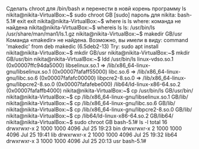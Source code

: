 Сделать chroot для /bin/bash и перенести в новй корень программу ls
nikita@nikita-VirtualBox:~$ sudo chroot GB
[sudo] пароль для nikita: 
bash-5.1# exit 
exit
nikita@nikita-VirtualBox:~$ where is ls
where: команда не найдена
nikita@nikita-VirtualBox:~$ whereis ls
ls: /usr/bin/ls /usr/share/man/man1/ls.1.gz
nikita@nikita-VirtualBox:~$ makedir GB/usr
Команда «makedir» не найдена. Возможно, вы имели в виду:
  command 'makedic' from deb makedic (6.5deb2-13)
Try: sudo apt install <deb name>
nikita@nikita-VirtualBox:~$ mkdir GB/usr
nikita@nikita-VirtualBox:~$ mkdir GB/usr/bin
nikita@nikita-VirtualBox:~$ ldd /usr/bin/ls
	linux-vdso.so.1 (0x00007ffc94da5000)
	libselinux.so.1 => /lib/x86_64-linux-gnu/libselinux.so.1 (0x00007fafaff55000)
	libc.so.6 => /lib/x86_64-linux-gnu/libc.so.6 (0x00007fafafc00000)
	libpcre2-8.so.0 => /lib/x86_64-linux-gnu/libpcre2-8.so.0 (0x00007fafafebe000)
	/lib64/ld-linux-x86-64.so.2 (0x00007fafaffb4000)
nikita@nikita-VirtualBox:~$ cp /usr/bin/ls GB/usr/bin/
nikita@nikita-VirtualBox:~$ cp /lib/x86_64-linux-gnu/libselinux.so.1 GB/lib/
nikita@nikita-VirtualBox:~$ cp /lib/x86_64-linux-gnu/libc.so.6  GB/lib/
nikita@nikita-VirtualBox:~$ cp /lib/x86_64-linux-gnu/libpcre2-8.so.0 GB/lib/
nikita@nikita-VirtualBox:~$ cp /lib64/ld-linux-x86-64.so.2 GB/lib64/
nikita@nikita-VirtualBox:~$ sudo chroot GB
bash-5.1# ls -l 
total 16
drwxrwxr-x 2 1000 1000 4096 Jul 25 19:23 bin
drwxrwxr-x 2 1000 1000 4096 Jul 25 19:41 lib
drwxrwxr-x 2 1000 1000 4096 Jul 25 19:32 lib64
drwxrwxr-x 3 1000 1000 4096 Jul 25 20:13 usr
bash-5.1# 

